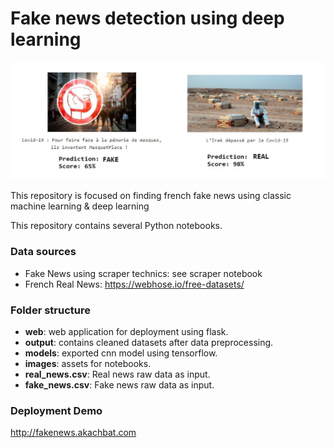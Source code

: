# Fake news detection using deep learning

![News classification example](/images/news_pred_example.jpg)

This repository is focused on finding french fake news using classic machine learning & deep learning


This repository contains several Python notebooks.

### Data sources
* Fake News using scraper technics: see scraper notebook
* French Real News: https://webhose.io/free-datasets/


### Folder structure
* **web**: web application for deployment using flask.
* **output**: contains cleaned datasets after data preprocessing.
* **models**: exported cnn model using tensorflow.
* **images**: assets for notebooks.
* **real_news.csv**: Real news raw data as input.
* **fake_news.csv**: Fake news raw data as input.


### Deployment Demo

http://fakenews.akachbat.com


